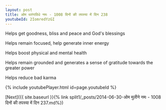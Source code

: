 ```yaml
---
layout: post
title: ओम थरंगाविधे नमः - 1008 दिनों की तपस्या में दिन 238
youtubeId: 2IomredYzGI
---
```

 
 
Helps get goodness, bliss and peace and God's blessings
 
Helps remain focused, help generate inner energy 
 
Helps boost physical and mental health 
 
Helps remain grounded and generates a sense of gratitude towards the greater power 
 
Helps reduce bad karma
 
 
 
 


{% include youtubePlayer.html id=page.youtubeId %}
 
[Next]({{ site.baseurl }}{% link  split1/_posts/2014-06-30-ओम मुलीने नमः - 1008 दिनों की तपस्या में दिन 237.md%})
 
